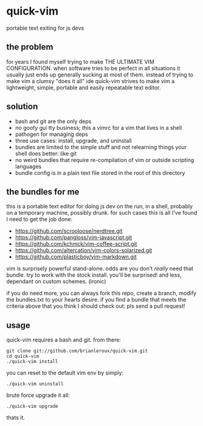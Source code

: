 # quick-vim

portable text exiting for js devs

## the problem

for years I found myself trying to make THE ULTIMATE VIM CONFIGURATION. when software tries to be perfect in all situations it usually just ends up generally sucking at most of them. instead of trying to make vim a clumsy "does it all" ide quick-vim strives to make vim a lightweight, simple, portable and easily repeatable text editor. 

## solution

- bash and git are the only deps
- no goofy gui tty business; this a vimrc for a vim that lives in a shell
- pathogen for managing deps
- three use cases: install, upgrade, and uninstall
- bundles are limited to the simple stuff and not relearning things your shell does better: like git
- no weird bundles that require re-compilation of vim or outside scripting languages
- bundle config is in a plain text file stored in the root of this directory

## the bundles for me

this is a portable text editor for doing js dev on the run, in a shell, probably on a temporary machine, possibly drunk. for such cases this is all I've found I need to get the job done:

- https://github.com/scrooloose/nerdtree.git
- https://github.com/pangloss/vim-javascript.git
- https://github.com/kchmck/vim-coffee-script.git
- https://github.com/altercation/vim-colors-solarized.git
- https://github.com/plasticboy/vim-markdown.git

vim is surprisely powerful stand-alone. odds are you don't *really* need that bundle. try to work with the stock install. you'll be surprised! and less, dependant on custom schemes. (ironic)

if you do need more, you can always fork this repo, create a branch, modify the bundles.txt to your hearts desire. if you find a bundle that meets the criteria above that you think I should check out: pls send a pull request!

## usage

quick-vim requires a bash and git. from there:

    git clone git://github.com/brianleroux/quick-vim.git
    cd quick-vim
    ./quick-vim install

you can reset to the default vim env by simply:

    ./quick-vim uninstall

brute force upgrade it all:

    ./quick-vim upgrade

thats it.
